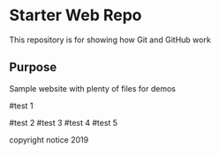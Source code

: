 # Starter Web Repo

This repository is for showing how Git and GitHub work

## Purpose

Sample website with plenty of files for demos


#test 1


#test 2
#test 3
#test 4
#test 5

copyright notice 2019